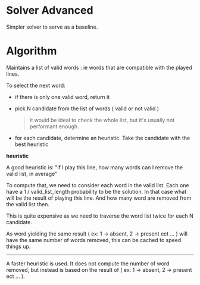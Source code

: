 # Solver Advanced

Simpler solver to serve as a baseline.

# Algorithm

Maintains a list of valid words : ie words that are compatible with the played lines.

To select the next word:

- if there is only one valid word, return it

- pick N candidate from the list of words ( valid or not valid )

  > it would be ideal to check the whole list, but it's usually not performant enough.

- for each candidate, determine an heuristic. Take the candidate with the best heuristic

**heuristic**

A good heuristic is: "if I play this line, how many words can I remove the valid list, in average"

To compute that, we need to consider each word in the valid list. Each one have a 1 / valid_list_length probability to be the solution. In that case what will be the result of playing this line. And how many word are removed from the valid list then.

This is quite expensive as we need to traverse the word list twice for each N candidate.

As word yielding the same result ( ex: 1 -> absent, 2 -> present ect ... ) will have the same number of words removed, this can be cached to speed things up.

---

A faster heuristic is used. It does not compute the number of word removed, but instead is based on the result of ( ex: 1 -> absent, 2 -> present ect ... ).
